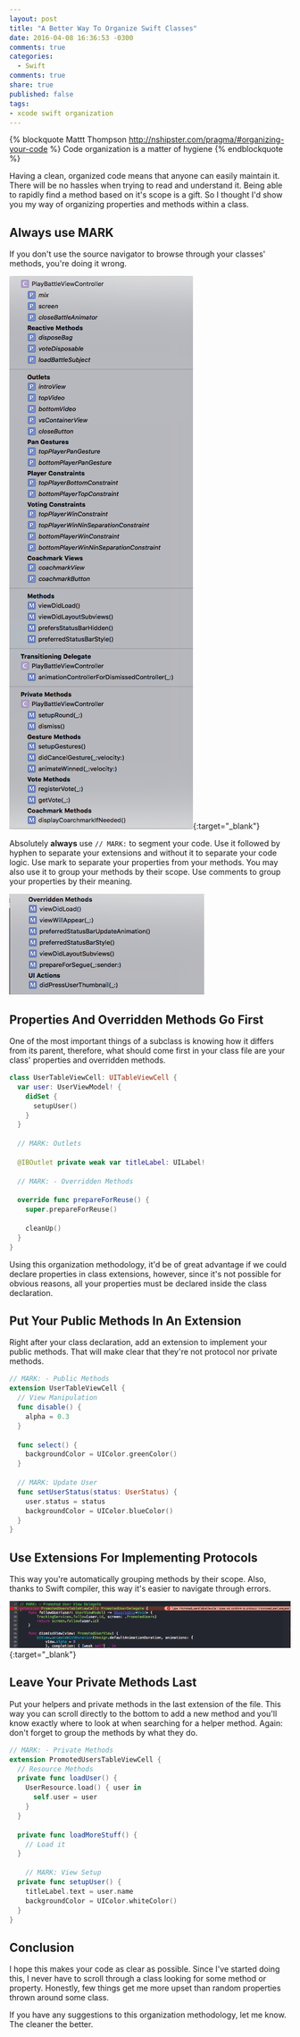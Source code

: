```yaml
---
layout: post
title: "A Better Way To Organize Swift Classes"
date: 2016-04-08 16:36:53 -0300
comments: true
categories:
  - Swift
comments: true
share: true
published: false
tags:
- xcode swift organization
---
```


{% blockquote Mattt Thompson http://nshipster.com/pragma/#organizing-your-code %}
Code organization is a matter of hygiene
{% endblockquote %}

Having a clean, organized code means that anyone can easily maintain it. There
will be no hassles when trying to read and understand it. Being able to rapidly
find a method based on it's scope is a gift. So I thought I'd show you my way of
organizing properties and methods within a class.

<!-- more -->

## Always use MARK

If you don't use the source navigator to browse through your classes' methods,
you're doing it wrong.

[![Scope Grouping](/images/swift-organization/scope-grouping.png)](/images/swift-organization/scope-grouping.png){:target="_blank"}

Absolutely **always** use `// MARK:` to segment your code. Use it followed by hyphen to separate your
extensions and without it to separate your code logic. Use mark to separate your
properties from your methods. You may also use it to group your methods by their scope. Use
comments to group your properties by their meaning.

![// MARK:](/images/swift-organization/mark.png)

## Properties And Overridden Methods Go First

One of the most important things of a subclass is knowing how it differs from its
parent, therefore, what should come first in your class file are your class'
properties and overridden methods.

``` swift
class UserTableViewCell: UITableViewCell {
  var user: UserViewModel! {
    didSet {
      setupUser()
    }
  }

  // MARK: Outlets

  @IBOutlet private weak var titleLabel: UILabel!

  // MARK: - Overridden Methods

  override func prepareForReuse() {
    super.prepareForReuse()

    cleanUp()
  }
}
```

Using this organization methodology, it'd be of great advantage if we could declare
properties in class extensions, however, since it's not possible for obvious reasons,
all your properties must be declared inside the class declaration.

## Put Your Public Methods In An Extension

Right after your class declaration, add an extension to implement your public
methods. That will make clear that they're not protocol nor private methods.

``` swift
// MARK: - Public Methods
extension UserTableViewCell {
  // View Manipulation
  func disable() {
    alpha = 0.3
  }

  func select() {
    backgroundColor = UIColor.greenColor()
  }

  // MARK: Update User
  func setUserStatus(status: UserStatus) {
    user.status = status
    backgroundColor = UIColor.blueColor()
  }
}
```

## Use Extensions For Implementing Protocols

This way you're automatically grouping methods by their scope. Also, thanks to
Swift compiler, this way it's easier to navigate through errors.

[![Protocol Errors](/images/swift-organization/delegate-error.png)](/images/swift-organization/delegate-error.png){:target="_blank"}

## Leave Your Private Methods Last

Put your helpers and private methods in the last extension of the file. This way
you can scroll directly to the bottom to add a new method and you'll know exactly
where to look at when searching for a helper method. Again: don't forget to group
the methods by what they do.

``` swift
// MARK: - Private Methods
extension PromotedUsersTableViewCell {
  // Resource Methods
  private func loadUser() {
    UserResource.load() { user in
      self.user = user
    }
  }

  private func loadMoreStuff() {
    // Load it
  }

    // MARK: View Setup
  private func setupUser() {
    titleLabel.text = user.name
    backgroundColor = UIColor.whiteColor()
  }
}
```

## Conclusion

I hope this makes your code as clear as possible. Since I've started doing this,
I never have to scroll through a class looking for some method or property. Honestly,
few things get me more upset than random properties thrown around some class.

If you have any suggestions to this organization methodology, let me know. The
cleaner the better.
